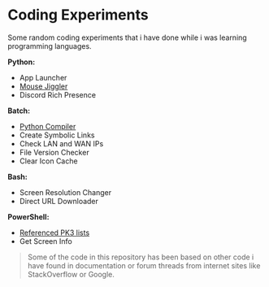 # Coding Experiments

Some random coding experiments that i have done while i was learning programming languages.

**Python:**
- App Launcher
- [Mouse Jiggler](python/mouse_jiggler)
- Discord Rich Presence

**Batch:**
- [Python Compiler](batch/py_compiler)
- Create Symbolic Links
- Check LAN and WAN IPs
- File Version Checker
- Clear Icon Cache

**Bash:**
- Screen Resolution Changer
- Direct URL Downloader

**PowerShell:**
- [Referenced PK3 lists](powershell/ref_autolist)
- Get Screen Info

> Some of the code in this repository has been based on other code i have found in documentation or forum threads from internet sites like StackOverflow or Google.